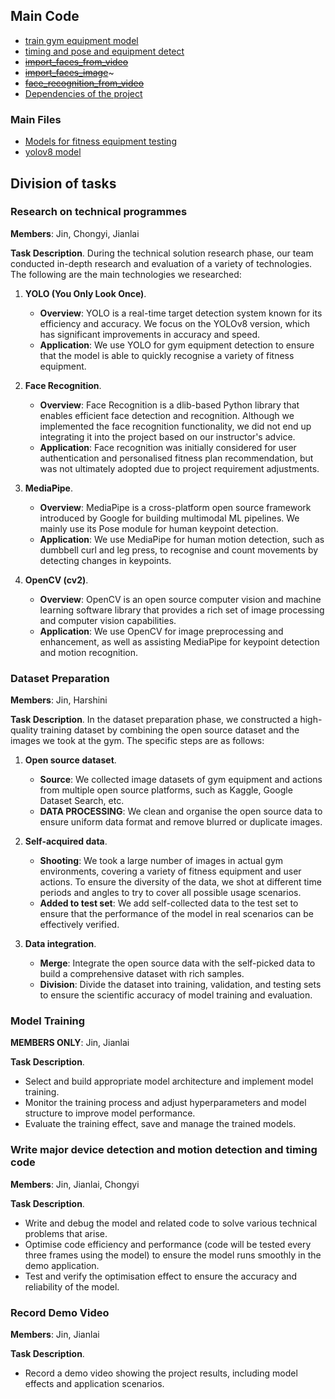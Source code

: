 ## Main Code
* [train gym equipment model](train_gym_equipment.py)
* [timing and pose and equipment detect](pose_detect.py) 
* ~~[import_faces_from_video](import_faces_from_video.py)~~ 
* ~~[import_faces_image](import_faces_image.py)~~~ 
* ~~[face_recognition_from_video](detect_from_video.py)~~ 
* [Dependencies of the project](requirements.txt) 

### Main Files
* [Models for fitness equipment testing](best.pt)
* [yolov8 model](yolov8n.pt)

## Division of tasks
### Research on technical programmes

**Members**: Jin, Chongyi, Jianlai

**Task Description**. 
During the technical solution research phase, our team conducted in-depth research and evaluation of a variety of technologies. The following are the main technologies we researched:

1. **YOLO (You Only Look Once)**.
    - **Overview**: YOLO is a real-time target detection system known for its efficiency and accuracy. We focus on the YOLOv8 version, which has significant improvements in accuracy and speed.
    - **Application**: We use YOLO for gym equipment detection to ensure that the model is able to quickly recognise a variety of fitness equipment.

2. **Face Recognition**.
    - **Overview**: Face Recognition is a dlib-based Python library that enables efficient face detection and recognition. Although we implemented the face recognition functionality, we did not end up integrating it into the project based on our instructor's advice.
    - **Application**: Face recognition was initially considered for user authentication and personalised fitness plan recommendation, but was not ultimately adopted due to project requirement adjustments.

3. **MediaPipe**.
    - **Overview**: MediaPipe is a cross-platform open source framework introduced by Google for building multimodal ML pipelines. We mainly use its Pose module for human keypoint detection.
    - **Application**: We use MediaPipe for human motion detection, such as dumbbell curl and leg press, to recognise and count movements by detecting changes in keypoints.

4. **OpenCV (cv2)**.
    - **Overview**: OpenCV is an open source computer vision and machine learning software library that provides a rich set of image processing and computer vision capabilities.
    - **Application**: We use OpenCV for image preprocessing and enhancement, as well as assisting MediaPipe for keypoint detection and motion recognition.

### Dataset Preparation

**Members**: Jin, Harshini

**Task Description**.
In the dataset preparation phase, we constructed a high-quality training dataset by combining the open source dataset and the images we took at the gym. The specific steps are as follows:

1. **Open source dataset**.
    - **Source**: We collected image datasets of gym equipment and actions from multiple open source platforms, such as Kaggle, Google Dataset Search, etc.
    - **DATA PROCESSING**: We clean and organise the open source data to ensure uniform data format and remove blurred or duplicate images.

2. **Self-acquired data**.
    - **Shooting**: We took a large number of images in actual gym environments, covering a variety of fitness equipment and user actions. To ensure the diversity of the data, we shot at different time periods and angles to try to cover all possible usage scenarios.
    - **Added to test set**: We add self-collected data to the test set to ensure that the performance of the model in real scenarios can be effectively verified.

3. **Data integration**.
    - **Merge**: Integrate the open source data with the self-picked data to build a comprehensive dataset with rich samples.
    - **Division**: Divide the dataset into training, validation, and testing sets to ensure the scientific accuracy of model training and evaluation.

### Model Training

**MEMBERS ONLY**: Jin, Jianlai

**Task Description**.
- Select and build appropriate model architecture and implement model training.
- Monitor the training process and adjust hyperparameters and model structure to improve model performance.
- Evaluate the training effect, save and manage the trained models.


### Write major device detection and motion detection and timing code

**Members**: Jin, Jianlai, Chongyi

**Task Description**.
- Write and debug the model and related code to solve various technical problems that arise.
- Optimise code efficiency and performance (code will be tested every three frames using the model) to ensure the model runs smoothly in the demo application.
- Test and verify the optimisation effect to ensure the accuracy and reliability of the model.

### Record Demo Video

**Members**: Jin, Jianlai

**Task Description**.
- Record a demo video showing the project results, including model effects and application scenarios.